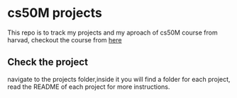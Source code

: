 # cs50M projects

This repo is to track my projects and my aproach of cs50M course from harvad, checkout the course from [here](https://cs50.harvard.edu/mobile/2018/)

## Check the project

navigate to the projects folder,inside it you will find a folder for each project, read the README of each project for more instructions.
